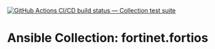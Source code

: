 [![GitHub Actions CI/CD build status — Collection test suite](https://github.com/coll-test/fortinet.fortios/workflows/Collection%20test%20suite/badge.svg?branch=master)](https://github.com/coll-test/fortinet.fortios/actions?query=workflow%3A%22Collection%20test%20suite%22)

Ansible Collection: fortinet.fortios
=================================================